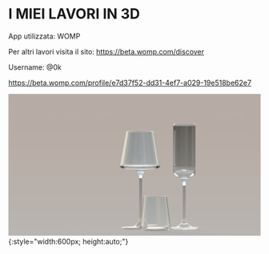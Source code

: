 # I MIEI LAVORI IN 3D

App utilizzata: WOMP

Per altri lavori visita il sito:  https://beta.womp.com/discover

Username: @0k

https://beta.womp.com/profile/e7d37f52-dd31-4ef7-a029-19e518be62e7


![bicchieri](i-miei-oggetti-3D/bicchieri.png){:style="width:600px; height:auto;"}
